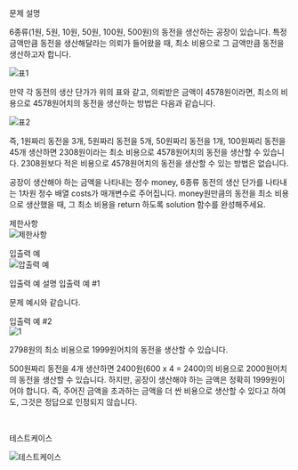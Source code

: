 문제 설명

6종류(1원, 5원, 10원, 50원, 100원, 500원)의 동전을 생산하는 공장이 있습니다. 특정 금액만큼 동전을 생산해달라는 의뢰가 들어왔을 때, 최소 비용으로 그 금액만큼 동전을 생산하고자 합니다.

![표1](https://media.discordapp.net/attachments/898494941414686731/952022109603905556/unknown.png)

만약 각 동전의 생산 단가가 위의 표와 같고, 의뢰받은 금액이 4578원이라면, 최소의 비용으로 4578원어치의 동전을 생산하는 방법은 다음과 같습니다.

![표2](https://media.discordapp.net/attachments/898494941414686731/952022482708213880/unknown.png)

즉, 1원짜리 동전을 3개, 5원짜리 동전을 5개, 50원짜리 동전을 1개, 100원짜리 동전을 45개 생산하면 2308원이라는 최소 비용으로 4578원어치의 동전을 생산할 수 있습니다. 2308원보다 적은 비용으로 4578원어치의 동전을 생산할 수 있는 방법은 없습니다.

공장이 생산해야 하는 금액을 나타내는 정수 money, 6종류 동전의 생산 단가를 나타내는 1차원 정수 배열 costs가 매개변수로 주어집니다. money원만큼의 동전을 최소 비용으로 생산했을 때, 그 최소 비용을 return 하도록 solution 함수를 완성해주세요.

제한사항<br />
![제한사항](https://media.discordapp.net/attachments/898494941414686731/952022751428890694/unknown.png)

입출력 예<br />
![압출력 예](https://media.discordapp.net/attachments/898494941414686731/952022793967525949/unknown.png)

입출력 예 설명
입출력 예 #1

문제 예시와 같습니다.

입출력 예 #2<br />
![1](https://media.discordapp.net/attachments/898494941414686731/952022833838567464/unknown.png)

2798원의 최소 비용으로 1999원어치의 동전을 생산할 수 있습니다.

500원짜리 동전을 4개 생산하면 2400원(600 x 4 = 2400)의 비용으로 2000원어치의 동전을 생산할 수 있습니다. 하지만, 공장이 생산해야 하는 금액은 정확히 1999원이어야 합니다. 즉, 주어진 금액을 초과하는 금액을 더 싼 비용으로 생산할 수 있다고 하여도, 그것은 정답으로 인정되지 않습니다.

<br />

테스트케이스

![테스트케이스](https://media.discordapp.net/attachments/898494941414686731/952028574750220308/unknown.png)
